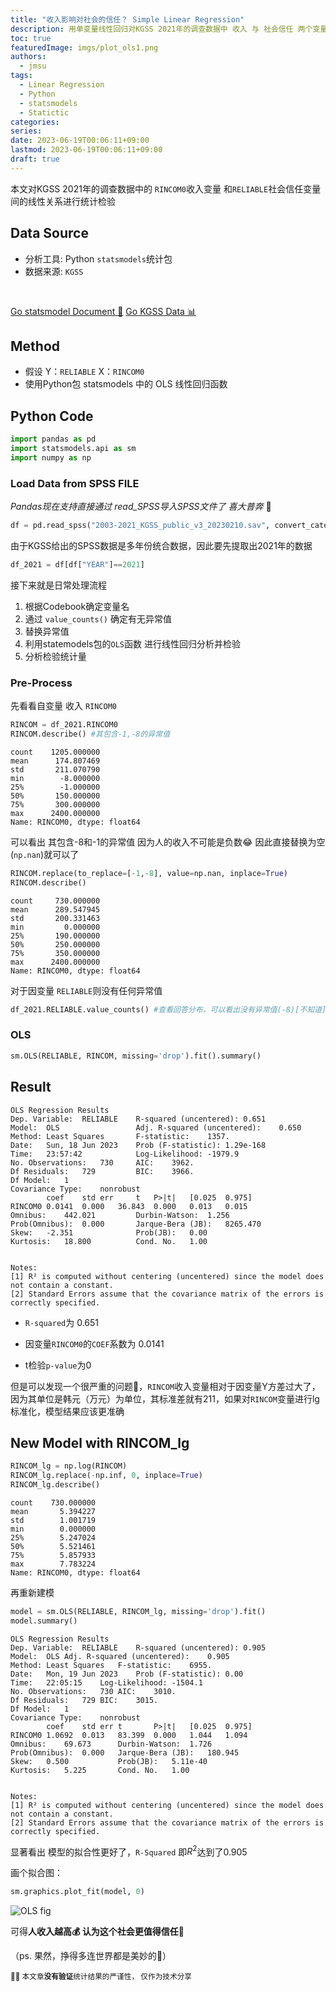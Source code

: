 ```yaml
---
title: "收入影响对社会的信任？ Simple Linear Regression"
description: 用单变量线性回归对KGSS 2021年的调查数据中 收入 与 社会信任 两个变量间的线性关系进行分析
toc: true
featuredImage: imgs/plot_ols1.png
authors:
  - jmsu
tags:
  - Linear Regression
  - Python
  - statsmodels
  - Statictic
categories:
series:
date: 2023-06-19T00:06:11+09:00
lastmod: 2023-06-19T00:06:11+09:00
draft: true
---
```



本文对KGSS 2021年的调查数据中的 `RINCOM0`收入变量 和`RELIABLE`社会信任变量 间的线性关系进行统计检验



## Data Source
- 分析工具: Python `statsmodels`统计包
- 数据来源: `KGSS` 
 

<br>

[Go statsmodel Document 📄](https://www.statsmodels.org/stable/stats.html)  [Go KGSS Data 📊](https://kgss.skku.edu/kgss/data.do)

## Method

- 假设 Y：`RELIABLE` X：`RINCOM0`
- 使用Python包 statsmodels 中的 OLS 线性回归函数






## Python Code


```python
import pandas as pd
import statsmodels.api as sm
import numpy as np
```

### Load Data from SPSS FILE

*Pandas现在支持直接通过 read_SPSS导入SPSS文件了 喜大普奔* 🫡

```python
df = pd.read_spss("2003-2021_KGSS_public_v3_20230210.sav", convert_categoricals=False)  #由于文件太大 直接不导入SPSS的label label通过KGSS官网给出的Codebook就可以确认了

```

由于KGSS给出的SPSS数据是多年份统合数据，因此要先提取出2021年的数据

```python
df_2021 = df[df["YEAR"]==2021]
```

接下来就是日常处理流程

1. 根据Codebook确定变量名
2. 通过 `value_counts()` 确定有无异常值
3. 替换异常值
4. 利用statemodels包的`OLS`函数 进行线性回归分析并检验
5. 分析检验统计量

### Pre-Process


先看看自变量 收入 `RINCOM0`
```python
RINCOM = df_2021.RINCOM0
RINCOM.describe() #其包含-1,-8的异常值
```

    count    1205.000000
    mean      174.807469
    std       211.070790
    min        -8.000000
    25%        -1.000000
    50%       150.000000
    75%       300.000000
    max      2400.000000
    Name: RINCOM0, dtype: float64

可以看出 其包含-8和-1的异常值 因为人的收入不可能是负数😂 因此直接替换为空(`np.nan`)就可以了

```python
RINCOM.replace(to_replace=[-1,-8], value=np.nan, inplace=True)
RINCOM.describe()
```

    count     730.000000
    mean      289.547945
    std       200.331463
    min         0.000000
    25%       190.000000
    50%       250.000000
    75%       350.000000
    max      2400.000000
    Name: RINCOM0, dtype: float64



对于因变量 `RELIABLE`则没有任何异常值

```python
df_2021.RELIABLE.value_counts() #查看回答分布，可以看出没有异常值(-8)[不知道]的回答
```
### OLS

```python
sm.OLS(RELIABLE, RINCOM, missing='drop').fit().summary()
```

## Result

    OLS Regression Results
    Dep. Variable:	RELIABLE	R-squared (uncentered):	0.651
    Model:	OLS	                Adj. R-squared (uncentered):	0.650
    Method:	Least Squares	    F-statistic:	1357.
    Date:	Sun, 18 Jun 2023	Prob (F-statistic):	1.29e-168
    Time:	23:57:42	        Log-Likelihood:	-1979.9
    No. Observations:	730	    AIC:	3962.
    Df Residuals:	729	        BIC:	3966.
    Df Model:	1		
    Covariance Type:	nonrobust		
            coef	std err	    t	P>|t|	[0.025	0.975]
    RINCOM0	0.0141	0.000	36.843	0.000	0.013	0.015
    Omnibus:	442.021	        Durbin-Watson:	1.256
    Prob(Omnibus):	0.000	    Jarque-Bera (JB):	8265.470
    Skew:	-2.351	            Prob(JB):	0.00
    Kurtosis:	18.800	        Cond. No.	1.00


    Notes:
    [1] R² is computed without centering (uncentered) since the model does not contain a constant.
    [2] Standard Errors assume that the covariance matrix of the errors is correctly specified.


- `R-squared`为 0.651 

- 因变量`RINCOM0`的`COEF`系数为 0.0141

- t检验`p-value`为0


但是可以发现一个很严重的问题🙋，`RINCOM`收入变量相对于因变量Y方差过大了，因为其单位是韩元（万元）为单位，其标准差就有211，如果对`RINCOM`变量进行lg标准化，模型结果应该更准确

## New Model with RINCOM_lg

```python
RINCOM_lg = np.log(RINCOM)
RINCOM_lg.replace(-np.inf, 0, inplace=True)
RINCOM_lg.describe()
```

    count    730.000000
    mean       5.394227
    std        1.001719
    min        0.000000
    25%        5.247024
    50%        5.521461
    75%        5.857933
    max        7.783224
    Name: RINCOM0, dtype: float64

再重新建模

```python
model = sm.OLS(RELIABLE, RINCOM_lg, missing='drop').fit()
model.summary()
```

    OLS Regression Results
    Dep. Variable:	RELIABLE	R-squared (uncentered):	0.905
    Model:	OLS	Adj. R-squared (uncentered):	0.905
    Method:	Least Squares	F-statistic:	6955.
    Date:	Mon, 19 Jun 2023	Prob (F-statistic):	0.00
    Time:	22:05:15	Log-Likelihood:	-1504.1
    No. Observations:	730	AIC:	3010.
    Df Residuals:	729	BIC:	3015.
    Df Model:	1		
    Covariance Type:	nonrobust		
            coef	std err	t	    P>|t|	[0.025	0.975]
    RINCOM0	1.0692	0.013	83.399	0.000	1.044	1.094
    Omnibus:	69.673	    Durbin-Watson:	1.726
    Prob(Omnibus):	0.000	Jarque-Bera (JB):	180.945
    Skew:	0.500	        Prob(JB):	5.11e-40
    Kurtosis:	5.225	    Cond. No.	1.00


    Notes:
    [1] R² is computed without centering (uncentered) since the model does not contain a constant.
    [2] Standard Errors assume that the covariance matrix of the errors is correctly specified.


显著看出 模型的拟合性更好了，`R-Squared` 即$R^2$达到了0.905

画个拟合图：

```python
sm.graphics.plot_fit(model, 0)
```

![OLS fig](/imgs/plot_ols1.png)





可得**人收入越高💰 认为这个社会更值得信任🤝**


（ps. 果然，挣得多连世界都是美妙的👀）

<small> 🤛🏻 本文章**没有验证**统计结果的严谨性， 仅作为技术分享</small>